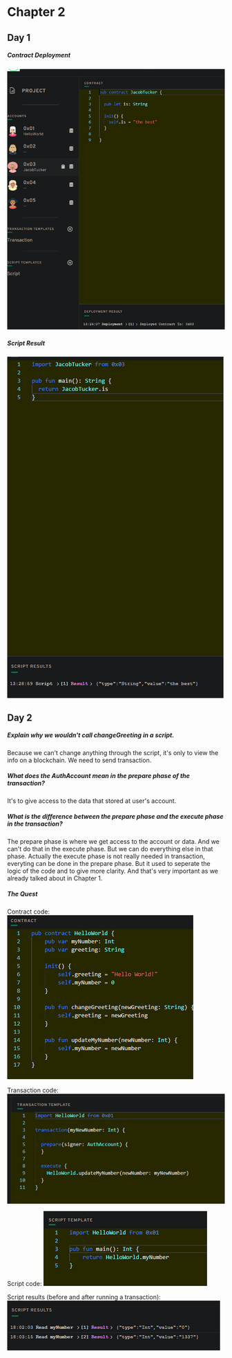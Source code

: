 # Chapter 2
## Day 1

##### Contract Deployment

<img src="images/ch2/contract_deployment.png" alt="screenshot" size="250" />

##### Script Result

<img src="images/ch2/script_output.png" alt="screenshot" size="250" />

## Day 2

##### Explain why we wouldn't call changeGreeting in a script.

Because we can't change anything through the script, it's only to view the info on a blockchain. We need to send transaction.

##### What does the AuthAccount mean in the prepare phase of the transaction?

It's to give access to the data that stored at user's account.

##### What is the difference between the prepare phase and the execute phase in the transaction?

The prepare phase is where we get access to the account or data. And we can't do that in the execute phase. But we can do everything else in that phase. Actually the execute phase is not really needed in transaction, everyting can be done in the prepare phase. But it used to seperate the logic of the code and to give more clarity. And that's very important as we already talked about in Chapter 1.

##### The Quest

Contract code:
<img src="images/ch2/contract_code.png" alt="screenshot" size="250" />

Transaction code:
<img src="images/ch2/transaction_code.png" alt="screenshot" size="250" />

Script code:
<img src="images/ch2/script_code.png" alt="screenshot" size="250" />

Script results (before and after running a transaction):
<img src="images/ch2/script_output_2.png" alt="screenshot" size="250" />
